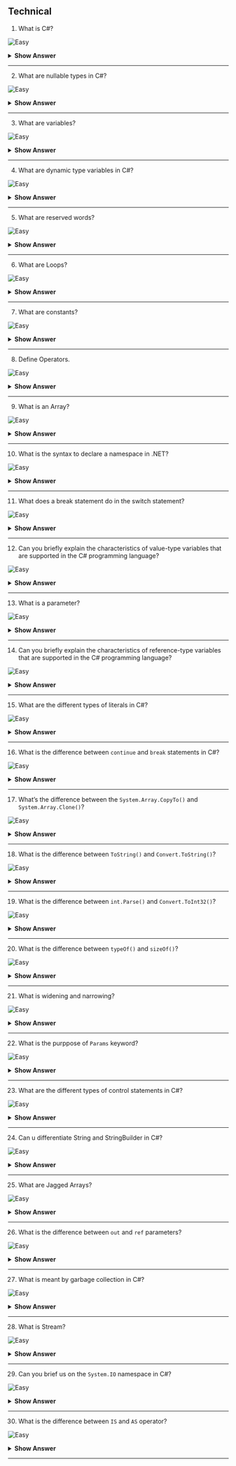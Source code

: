 ## Technical

1. What is C#?

![Easy](https://github.com/revaturelabs/interviewquestions/blob/dev/InterviewSpecificQuestions/ComplexityTags/simple%20(2).svg)

<details> <summary> <b> Show Answer </b> </summary>

<blockquote> 
    
C# is a general-purpose, high-level multi-paradigm programming language. C# encompasses static typing, strong typing, lexically scoped, imperative, declarative, functional, generic, object-oriented (class-based), and component-oriented programming disciplines.

</blockquote>

</details>

---

2. What are nullable types in C#?

![Easy](https://github.com/revaturelabs/interviewquestions/blob/dev/InterviewSpecificQuestions/ComplexityTags/simple%20(2).svg)

<details> <summary> <b> Show Answer </b> </summary>

<blockquote> 

A nullable value type `T?` represents all values of its underlying value type T and an additional null value. For example, you can assign any of the following three values to a `bool? variable: true, false, or null`. An underlying value type T cannot be a nullable value type itself.

Any nullable value type is an instance of the generic `System.Nullable<T>` structure. You can refer to a nullable value type with an underlying type T in any of the following interchangeable forms: `Nullable<T> or T?`.

```C#

double? pi = 3.14;
char? letter = 'a';

int m2 = 10;
int? m = m2;

bool? flag = null;

// An array of a nullable value type:
int?[] arr = new int?[10];

```
The default value of a nullable value type represents null, that is, it's an instance whose `Nullable<T>`.HasValue property returns false.

</blockquote>

</details>

---

3. What are variables?

![Easy](https://github.com/revaturelabs/interviewquestions/blob/dev/InterviewSpecificQuestions/ComplexityTags/simple%20(2).svg)

<details> <summary> <b> Show Answer </b> </summary>

<blockquote>

Variables represent storage locations. Every variable has a type that determines what values can be stored in the variable. C# is a type-safe language, and the C# compiler guarantees that values stored in variables are always of the appropriate type. The value of a variable can be changed through assignment or through use of the ++ and -- operators.

C# defines seven categories of variables: static variables, instance variables, array elements, value parameters, reference parameters, output parameters, and local variables. The subclauses that follow describe each of these categories.

```C#

class A
{
    public static int x;
    int y;

    void F(int[] v, int a, ref int b, out int c)
    {
        int i = 1;
        c = a + b++;
    }
}

```

In the above example x is a static variable, y is an instance variable, v[0] is an array element, a is a value parameter, b is a reference parameter, c is an output parameter, and i is a local variable.

</blockquote>

</details>

---

4. What are dynamic type variables in C#?

![Easy](https://github.com/revaturelabs/interviewquestions/blob/dev/InterviewSpecificQuestions/ComplexityTags/simple%20(2).svg)

<details> <summary> <b> Show Answer </b> </summary>

<blockquote> 

The dynamic type is a static type, but an object of type dynamic bypasses static type checking. In most cases, it functions like it has type object. The compiler assumes a dynamic element supports any operation.

For example, if instance method exampleMethod1 in the following code has only one parameter, the compiler recognizes that the first call to the method, ec.exampleMethod1(10, 4), isn't valid because it contains two arguments. The call causes a compiler error. The compiler doesn't check the second call to the method, dynamic_ec.exampleMethod1(10, 4), because the type of dynamic_ec is dynamic. Therefore, no compiler error is reported. However, the error doesn't escape notice indefinitely. It appears at run time and causes a run-time exception.

```C#

static void Main(string[] args)
{
    ExampleClass ec = new ExampleClass();
    // The following call to exampleMethod1 causes a compiler error
    // if exampleMethod1 has only one parameter. Uncomment the line
    // to see the error.
    //ec.exampleMethod1(10, 4);

    dynamic dynamic_ec = new ExampleClass();
    // The following line is not identified as an error by the
    // compiler, but it causes a run-time exception.
    dynamic_ec.exampleMethod1(10, 4);

    // The following calls also do not cause compiler errors, whether
    // appropriate methods exist or not.
    dynamic_ec.someMethod("some argument", 7, null);
    dynamic_ec.nonexistentMethod();
}

class ExampleClass
{
    public ExampleClass() { }
    public ExampleClass(int v) { }

    public void exampleMethod1(int i) { }

    public void exampleMethod2(string str) { }
}

```

</blockquote>
</details>

---

5. What are reserved words?

![Easy](https://github.com/revaturelabs/interviewquestions/blob/dev/InterviewSpecificQuestions/ComplexityTags/simple%20(2).svg)

<details> <summary> <b> Show Answer </b> </summary>

<blockquote>

Keywords are predefined, reserved identifiers that have special meanings to the compiler. They can't be used as identifiers in your program unless they include @ as a prefix. For example, `@if` is a valid identifier, but if isn't because if is a keyword.

A contextual keyword is used to provide a specific meaning in the code, but it isn't a reserved word in C#. Some contextual keywords, such as partial and where, have special meanings in two or more contexts.

</blockquote>

</details>

---

6. What are Loops?

![Easy](https://github.com/revaturelabs/interviewquestions/blob/dev/InterviewSpecificQuestions/ComplexityTags/simple%20(2).svg)

<details> <summary> <b> Show Answer </b> </summary>

<blockquote>

The iteration statements repeatedly execute a statement or a block of statements. The for statement: executes its body while a specified Boolean expression evaluates to true. The foreach statement: enumerates the elements of a collection and executes its body for each element of the collection. The do statement: conditionally executes its body one or more times. The while statement: conditionally executes its body zero or more times.

At any point within the body of an iteration statement, you can break out of the loop using the break statement. You can step to the next iteration in the loop using the continue statement.

```C#

int i;
int j = 3;
for (i = 0, Console.WriteLine($"Start: i={i}, j={j}"); i < j; i++, j--, Console.WriteLine($"Step: i={i}, j={j}"))
{
    //...
}
// Output:
// Start: i=0, j=3
// Step: i=1, j=2
// Step: i=2, j=1

```

</blockquote>

</details>

---

7.  What are constants?

![Easy](https://github.com/revaturelabs/interviewquestions/blob/dev/InterviewSpecificQuestions/ComplexityTags/simple%20(2).svg)

<details> <summary> <b> Show Answer </b> </summary>

<blockquote>

Constants are immutable values which are known at compile time and do not change for the life of the program. Constants are declared with the const modifier. Only the C# built-in types (excluding System.Object) may be declared as const. User-defined types, including classes, structs, and arrays, cannot be const. Use the readonly modifier to create a class, struct, or array that is initialized one time at run time (for example in a constructor) and thereafter cannot be changed.

C# does not support const methods, properties, or events.

```C#

class Calendar1
{
    public const int Months = 12;
}

```

In this example, the constant Months is always 12, and it cannot be changed even by the class itself. 

</blockquote>

</details>

---

8.  Define Operators.

![Easy](https://github.com/revaturelabs/interviewquestions/blob/dev/InterviewSpecificQuestions/ComplexityTags/simple%20(2).svg)

<details> <summary> <b> Show Answer </b> </summary>

<blockquote>

C# provides a number of operators. Many of them are supported by the built-in types and allow you to perform basic operations with values of those types. Those operators include the following groups:

`Arithmetic operators` that perform arithmetic operations with numeric operands.
`Comparison operators` that compare numeric operands.
`Boolean logical operators` that perform logical operations with bool operands.
`Bitwise and shift operators` that perform bitwise or shift operations with operands of the integral types.
`Equality operators` that check if their operands are equal or not.

</blockquote>

</details>

---

9.  What is an Array?

![Easy](https://github.com/revaturelabs/interviewquestions/blob/dev/InterviewSpecificQuestions/ComplexityTags/simple%20(2).svg)

<details> <summary> <b> Show Answer </b> </summary>

<blockquote>

You can store multiple variables of the same type in an array data structure. You declare an array by specifying the type of its elements. If you want the array to store elements of any type, you can specify object as its type. In the unified type system of C#, all types, predefined and user-defined, reference types and value types, inherit directly or indirectly from Object.

The following example creates single-dimensional, multidimensional, and jagged arrays:

```C#

class TestArraysClass
{
    static void Main()
    {
        // Declare a single-dimensional array of 5 integers.
        int[] array1 = new int[5];

        // Declare and set array element values.
        int[] array2 = new int[] { 1, 3, 5, 7, 9 };

        // Alternative syntax.
        int[] array3 = { 1, 2, 3, 4, 5, 6 };

        // Declare a two dimensional array.
        int[,] multiDimensionalArray1 = new int[2, 3];

        // Declare and set array element values.
        int[,] multiDimensionalArray2 = { { 1, 2, 3 }, { 4, 5, 6 } };

        // Declare a jagged array.
        int[][] jaggedArray = new int[6][];

        // Set the values of the first array in the jagged array structure.
        jaggedArray[0] = new int[4] { 1, 2, 3, 4 };
    }
}

```


</blockquote>

</details>

---

10. What is the syntax to declare a namespace in .NET?

![Easy](https://github.com/revaturelabs/interviewquestions/blob/dev/InterviewSpecificQuestions/ComplexityTags/simple%20(2).svg)

<details> <summary> <b> Show Answer </b> </summary>

<blockquote>

Namespaces are heavily used in C# programming in two ways. First, .NET uses namespaces to organize its many classes, as follows:

```C#
System.Console.WriteLine("Hello World!");
```

`System` is a namespace and `Console` is a class in that namespace. The `using` keyword can be used so that the complete name isn't required, as in the following example:

```C#
using System;
```
```C#
Console.WriteLine("Hello World!");
```
Second, declaring your own namespaces can help you control the scope of class and method names in larger programming projects. Use the namespace keyword to declare a namespace, as in the following example:

```C#
namespace SampleNamespace
{
    class SampleClass
    {
        public void SampleMethod()
        {
            System.Console.WriteLine(
                "SampleMethod inside SampleNamespace");
        }
    }
}
```
The name of the namespace must be a valid C# identifier name.

</blockquote>

</details>

---

11. What does a break statement do in the switch statement?

![Easy](https://github.com/revaturelabs/interviewquestions/blob/dev/InterviewSpecificQuestions/ComplexityTags/simple%20(2).svg)

<details> <summary> <b> Show Answer </b> </summary>

<blockquote>

```C#

switch ( expression )
{
    // declarations
    // . . .
    case constant_expression:
        // statements executed if the expression equals the
        // value of this constant_expression
        break;
    default:
        // statements executed if expression does not equal
        // any case constant_expression
}

```

You can use the break statement to end processing of a particular labeled statement within the switch statement. It branches to the end of the switch statement. Without break, the program continues to the next labeled statement, executing the statements until a break or the end of the statement is reached. This continuation may be desirable in some situations.

</blockquote>

</details>

---

12. Can you briefly explain the characteristics of value-type variables that are supported in the C# programming language?

![Easy](https://github.com/revaturelabs/interviewquestions/blob/dev/InterviewSpecificQuestions/ComplexityTags/simple%20(2).svg)

<details> <summary> <b> Show Answer </b> </summary>

<blockquote>

A variable of a value type contains an instance of the type. This differs from a variable of a reference type, which contains a reference to an instance of the type. By default, on assignment, passing an argument to a method, and returning a method result, variable values are copied. In the case of value-type variables, the corresponding type instances are copied. The following example demonstrates that behavior:

```C#
using System;

public struct MutablePoint
{
    public int X;
    public int Y;

    public MutablePoint(int x, int y) => (X, Y) = (x, y);

    public override string ToString() => $"({X}, {Y})";
}

public class Program
{
    public static void Main()
    {
        var p1 = new MutablePoint(1, 2);
        var p2 = p1;
        p2.Y = 200;
        Console.WriteLine($"{nameof(p1)} after {nameof(p2)} is modified: {p1}");
        Console.WriteLine($"{nameof(p2)}: {p2}");

        MutateAndDisplay(p2);
        Console.WriteLine($"{nameof(p2)} after passing to a method: {p2}");
    }

    private static void MutateAndDisplay(MutablePoint p)
    {
        p.X = 100;
        Console.WriteLine($"Point mutated in a method: {p}");
    }
}
// Expected output:
// p1 after p2 is modified: (1, 2)
// p2: (1, 200)
// Point mutated in a method: (100, 200)
// p2 after passing to a method: (1, 200)

```
As the preceding example shows, operations on a value-type variable affect only that instance of the value type, stored in the variable.

</blockquote>

</details>

---

13. What is a parameter?

![Easy](https://github.com/revaturelabs/interviewquestions/blob/dev/InterviewSpecificQuestions/ComplexityTags/simple%20(2).svg)

<details> <summary> <b> Show Answer </b> </summary>

<blockquote>

A parameter is a special kind of variable, which is used in a function to provide a piece of information or input to a caller function. These inputs are called arguments. In C#, the different types of parameters are as follows:
- Value type 
- Reference type 
- Output type 
- Optional parameter 

</blockquote>

</details>

---

14. Can you briefly explain the characteristics of reference-type variables that are supported in the C# programming language?

![Easy](https://github.com/revaturelabs/interviewquestions/blob/dev/InterviewSpecificQuestions/ComplexityTags/simple%20(2).svg)

<details> <summary> <b> Show Answer </b> </summary>

<blockquote>

Variables of reference types store references to their data (objects), while variables of value types directly contain their data. With reference types, two variables can reference the same object; therefore, operations on one variable can affect the object referenced by the other variable. With value types, each variable has its own copy of the data, and it's not possible for operations on one variable to affect the other (except in the case of `in, ref, and out` parameter variables; see in, ref, and out parameter modifier).

The following keywords are used to declare reference types:
- class
- interface
- delegate
- record

C# also provides the following built-in reference types:
- dynamic
- object
- string

</blockquote>

</details>

---

15. What are the different types of literals in C#?

![Easy](https://github.com/revaturelabs/interviewquestions/blob/dev/InterviewSpecificQuestions/ComplexityTags/simple%20(2).svg)

<details> <summary> <b> Show Answer </b> </summary>

<blockquote>

The different types of literals in C# are:

- **Boolean literals** - Refers to the True and False literals that map to the true and false states, respectively.
- **Integer literals** - Refers to literals that are used to write values of types int, uint, long, and ulong.
- **Real literals** - Refers to literals that are used to write values of types of float, double, and decimal.
- **Character literals** - Represents a single character that usually consists of a character in quotes, such as 'a'.
- **String literals** - Refers to string literals, which can be of two types in C#:
  -  A regular string literal consists of zero or more characters enclosed in double quotes, such as hello.
  - A verbatim string literal consists of the @ character followed by a double-quote character, such as @hello.
- **The Null literal** - Represents the null-type.

</blockquote>

</details>

---

16. What is the difference between `continue` and `break` statements in C#?

![Easy](https://github.com/revaturelabs/interviewquestions/blob/dev/InterviewSpecificQuestions/ComplexityTags/simple%20(2).svg)

<details> <summary> <b> Show Answer </b> </summary>

<blockquote>

The break statement terminates the closest enclosing iteration statement (that is, for, foreach, while, or do loop) or switch statement. The break statement transfers control to the statement that follows the terminated statement, if any.

```C#
int[] numbers = { 0, 1, 2, 3, 4, 5, 6, 7, 8, 9 };
foreach (int number in numbers)
{
    if (number == 3)
    {
        break;
    }

    Console.Write($"{number} ");
}
Console.WriteLine();
Console.WriteLine("End of the example.");
// Output:
// 0 1 2 
// End of the example.
```

The continue statement starts a new iteration of the closest enclosing iteration statement (that is, for, foreach, while, or do loop), as the following example shows:

```C#

for (int i = 0; i < 5; i++)
{
    Console.Write($"Iteration {i}: ");
    
    if (i < 3)
    {
        Console.WriteLine("skip");
        continue;
    }
    
    Console.WriteLine("done");
}
// Output:
// Iteration 0: skip
// Iteration 1: skip
// Iteration 2: skip
// Iteration 3: done
// Iteration 4: done

```

</blockquote>

</details>

---

17. What’s the difference between the `System.Array.CopyTo()` and `System.Array.Clone()`?

![Easy](https://github.com/revaturelabs/interviewquestions/blob/dev/InterviewSpecificQuestions/ComplexityTags/simple%20(2).svg)

<details> <summary> <b> Show Answer </b> </summary>

<blockquote>

`Array.CopyTo( )`:

The CopyTo method of the array class copies all the data in the array to an existing array. It performs a shallow copy. It is used to copy a one-dimensional array. It copies the complete content of the array to the new array starting from the index passed in the parameter.

```C#
class Educative
{
    static void Main()
    {
      var arr1 = new[] { "Lodhi", "Educative", "Faheem", "Welcomes","You" };
      var arr2= new string[10];
      arr2[0]="Ed Tech";
      // cloning arr and storing it in new array
      arr1.CopyTo(arr2,1);
      // Printing array using loop
      foreach (var element in arr2)
      {
        System.Console.WriteLine(element);
      }

      }
}
```

- Line 5: We initialize an array arr1 of size 5.
- Lines 6–7: We initialize an array arr2 with a memory allocation of 10 indexes and assign the first index with a string "Ed Tech."
- Line 9: We call the copyto() method of arr1 copying its elements to arr2 starting with index 1.
- Lines 11–14: We print the elements of the array arr2.

`Array.Clone( )`

The Clone() method of the Array class copies all the data in the array and returns a new object. It needs to be typecast to the datatype of the original array. It performs a shallow copy. It can also be used to make copies of multi-dimensional arrays. It copies the complete content of the array stored in the new array.

```C#
class Educative
{
    static void Main()
    {
      
      var arr = new[] { "Lodhi", "Educative", "Faheem", "Welcomes","You" };
      
      // cloning arr and storing it in new array
      var new_arr = (string[])arr.Clone();
  
      // Printing array using loop
      foreach (var element in new_arr)
      {
        System.Console.WriteLine(element);
      }

      }
}
```

</blockquote>

</details>

---

18. What is the difference between `ToString()` and `Convert.ToString()`?

![Easy](https://github.com/revaturelabs/interviewquestions/blob/dev/InterviewSpecificQuestions/ComplexityTags/simple%20(2).svg)

<details> <summary> <b> Show Answer </b> </summary>

<blockquote>

 Both methods are used to convert a string. But, yes, there is a difference between both the method and the main difference between both the methods is that `Convert.ToString()` method handles the NULL whereas `.ToString()` method does not handle the NULL and throws a NULL reference exception.

When you use the `.ToString()` method, this method expects that the value must not be NULL otherwise, it will throw an error.

```C#
using System;

namespace Tutorialsrack
{
    class Program
    {
        /* Difference Between Convert.ToString() and .ToString() Method in C# */
        static void Main(string[] args)
        {

            object obj1 = null;
            string str = null;

            //Convert using Convert.ToString()

            //When Object is Null
            string str1 = Convert.ToString(obj1);
            // Output ==> it will return empty string ""

            //When String is Null
            string str2 = Convert.ToString(str);
            // Output ==> it will return 'null'

            //Hit ENTER to exit the program
            Console.ReadKey();
        }
    }
}
```

```C#
using System;

namespace Tutorialsrack
{
    class Program
    {
        /* Difference Between Convert.ToString() and .ToString() Method in C# */
        static void Main(string[] args)
        {

            object obj1 = null;
            string str = null;

            //Convert using .ToString() Method

            //When Object is Null
            string str1 = obj1.ToString();
            // Ouptut ==> it will throw an Null reference exception

            //When String is Null
            string str2 = str.ToString();
            // Output ==> it will throw an Null reference exception

            //Hit ENTER to exit the program
            Console.ReadKey();
        }
    }
}
```
So, it is a good programming practice to use `Convert.ToString()` method over the `.ToString()` method. 

</blockquote>

</details>

---

19.  What is the difference between `int.Parse()` and `Convert.ToInt32()`?

![Easy](https://github.com/revaturelabs/interviewquestions/blob/dev/InterviewSpecificQuestions/ComplexityTags/simple%20(2).svg)

<details> <summary> <b> Show Answer </b> </summary>

<blockquote>

The `int.Parse()` method converts a given string representation of a number to its equivalent integer:
```C#
var inputString = " 123 ";
var outputInteger = int.Parse(inputString);
```
We pass the inputString parameter in the `int.Parse()` method. It returns the equivalent integer to the variable outputInteger. The `int.Parse()` method has an overload that can take other parameter types. We can set the specific style and culture-specific format as well.

`Convert.ToInt32()` is also a method that converts a string into its corresponding integer just like the `int.Parse()` method:
```C#
var inputString = " 123 ";
var outputInteger = Convert.ToInt32(inputString);
```
We pass the same string inputString to the `Convert.ToInt32()` method. It sets the desired integer to the variable outputInteger.

</blockquote>

</details>

---

20. What is the difference between `typeOf()` and `sizeOf()`?

![Easy](https://github.com/revaturelabs/interviewquestions/blob/dev/InterviewSpecificQuestions/ComplexityTags/simple%20(2).svg)

<details> <summary> <b> Show Answer </b> </summary>

<blockquote>

- The C# `typeof` operator (GetType operator in Visual Basic) is used to get a Type object representing String
- The `sizeof()` operator is used to obtain the size of a data type in bytes in bytes. It will not return the size of the variables or instances. Its return type is always int.

**Syntax**:
```C#
int sizeof(type);
```

</blockquote>

</details>

---

21. What is widening and narrowing?

![Easy](https://github.com/revaturelabs/interviewquestions/blob/dev/InterviewSpecificQuestions/ComplexityTags/simple%20(2).svg)

<details> <summary> <b> Show Answer </b> </summary>

<blockquote>

Widening conversion occurs when a value of one type is converted to another type that is of equal or greater size. A narrowing conversion occurs when a value of one type is converted to a value of another type that is of a smaller size. 

</blockquote>

</details>

---

22. What is the purppose of `Params` keyword?

![Easy](https://github.com/revaturelabs/interviewquestions/blob/dev/InterviewSpecificQuestions/ComplexityTags/simple%20(2).svg)

<details> <summary> <b> Show Answer </b> </summary>

<blockquote>

`params` is used as a parameter which can take the VARIABLE NUMBER OF ARGUMENTS. 

```C#
class Program
{
  static void Main(string[] args)
  {
    int y=Add(5,10,15,20);
    Console.WriteLine(y);
    Console.ReadLine();
  }

  public static int Add(params int[] listNumbers)
  {
    int total=0;
    foreach(int i in listNumbers)
    {
      total+=i;
    }
    return total;
  }
}

```

It is useful when programmer don’t have any prior knowledge about the number of parameters to be passed.

</blockquote>

</details>

---

23. What are the different types of control statements in C#?

![Easy](https://github.com/revaturelabs/interviewquestions/blob/dev/InterviewSpecificQuestions/ComplexityTags/simple%20(2).svg)

<details> <summary> <b> Show Answer </b> </summary>

<blockquote>

There are generally considered to be three main types of control statements, each serving different purposes. These include:

**Selection statements**, which enable us to branch to different sections of code.
**Iteration statements**, which enable us to loop through connections or perform the same series of operations repeatedly until a specified condition is met.
**Jump statements**, which enable control of flow to be shifted to another section of code.

</blockquote>

</details>

---

24. Can u differentiate String and StringBuilder in C#?

![Easy](https://github.com/revaturelabs/interviewquestions/blob/dev/InterviewSpecificQuestions/ComplexityTags/simple%20(2).svg)

<details> <summary> <b> Show Answer </b> </summary>

<blockquote>

A string object is immutable, meaning that it cannot be changed after it’s created. Any operation that tries to modify the string object will simply create a new string object. On the other hand, a string builder object is mutable and can be modified.

If we have to perform two or three string concatenations, or read and compare values then use a String.

If we have to make repeated modifications to a string or concatenate many strings then StringBuilder must be used, as it will increase the performance by not creating a new instance each time, unlike String.



</blockquote>

</details>

---

25. What are Jagged Arrays?

![Easy](https://github.com/revaturelabs/interviewquestions/blob/dev/InterviewSpecificQuestions/ComplexityTags/simple%20(2).svg)

<details> <summary> <b> Show Answer </b> </summary>

<blockquote>

A jagged array is an array whose elements are arrays, possibly of different sizes. A jagged array is sometimes called an "array of arrays." The following examples show how to declare, initialize, and access jagged arrays.

```C#
class ArrayTest
{
    static void Main()
    {
        // Declare the array of two elements.
        int[][] arr = new int[2][];

        // Initialize the elements.
        arr[0] = new int[5] { 1, 3, 5, 7, 9 };
        arr[1] = new int[4] { 2, 4, 6, 8 };

        // Display the array elements.
        for (int i = 0; i < arr.Length; i++)
        {
            System.Console.Write("Element({0}): ", i);

            for (int j = 0; j < arr[i].Length; j++)
            {
                System.Console.Write("{0}{1}", arr[i][j], j == (arr[i].Length - 1) ? "" : " ");
            }
            System.Console.WriteLine();
        }
        // Keep the console window open in debug mode.
        System.Console.WriteLine("Press any key to exit.");
        System.Console.ReadKey();
    }
}
/* Output:
    Element(0): 1 3 5 7 9
    Element(1): 2 4 6 8
*/
```

</blockquote>

</details>

---

26.  What is the difference between `out` and `ref` parameters?

![Easy](https://github.com/revaturelabs/interviewquestions/blob/dev/InterviewSpecificQuestions/ComplexityTags/simple%20(2).svg)

<details> <summary> <b> Show Answer </b> </summary>

<blockquote>

The `ref` keyword indicates that a variable is a reference, or an alias for another object. It's used in five different contexts:

- In a method signature and in a method call, to pass an argument to a method by reference. For more information, see Passing an argument by reference.
- In a method signature, to return a value to the caller by reference. For more information, see Reference return values.
- In a member body, to indicate that a reference return value is stored locally as a reference that the caller intends to modify. Or to indicate that a local variable accesses another value by reference. For more information, see Ref locals.
- In a struct declaration, to declare a ref struct or a readonly ref struct. 
- In a ref struct declaration, to declare that a field is a reference. 

The `out` keyword causes arguments to be passed by reference. It makes the formal parameter an alias for the argument, which must be a variable. In other words, any operation on the parameter is made on the argument. It is like the ref keyword, except that ref requires that the variable be initialized before it is passed. It is also like the in keyword, except that in does not allow the called method to modify the argument value. To use an `out` parameter, both the method definition and the calling method must explicitly use the out keyword. 


</blockquote>

</details>

---

27. What is meant by garbage collection in C#?

![Easy](https://github.com/revaturelabs/interviewquestions/blob/dev/InterviewSpecificQuestions/ComplexityTags/simple%20(2).svg)

<details> <summary> <b> Show Answer </b> </summary>

<blockquote> 

Garbage collection is a memory management technique used in the .NET Framework and many other programming languages. In C#, the garbage collector is responsible for managing memory and automatically freeing up memory that is no longer being used by the application.

The garbage collector works by periodically scanning the application’s memory to determine which objects are still being used and which are no longer needed. Objects that are no longer being used are marked for garbage collection, and their memory is freed up automatically by the garbage collector.

</blockquote>

</details>
    
---

28. What is Stream?

![Easy](https://github.com/revaturelabs/interviewquestions/blob/dev/InterviewSpecificQuestions/ComplexityTags/simple%20(2).svg)

<details> <summary> <b> Show Answer </b> </summary>

<blockquote> 
    
There are two purpose of using keyword in C#:

**USING DIRECTIVE**
` using System.IO;`
**USING STATEMENT**
The using statement ensures that `DISPOSE()` method of the class object is called even if an exception occurs.
This is mostly used while creating database connections.

Below code will make sure that connection.Dispose will be called even if it is not written

```C#
static void Main(string[] args)
{
  using(var connection=new SqlConnection("ConnectionString"));
  {
    var query="UPDATE YourTable SET Property=Value";
    var command=new SqlCommand(query,connection);
    connection.Open();
    command.ExecuteNonQuery();

    //connection.Dispose();
  }
}
```

</blockquote>

</details>

---

29. Can you brief us on the `System.IO` namespace in C#?

![Easy](https://github.com/revaturelabs/interviewquestions/blob/dev/InterviewSpecificQuestions/ComplexityTags/simple%20(2).svg)

<details> <summary> <b> Show Answer </b> </summary>

<blockquote> 

In C#, the `System.IO` namespace contains the required classes which are used to handle the input and output streams and provide information about file and directory structure. The parent class of file processing is Stream. Stream is an abstract class, which is used as the parent of the classes that implement the necessary operations.

**Note**: The FileIno, DirectoryInfo, and DriveInfo classes have instance methods. File, Directory, and Path classes have static methods.

</blockquote>

</details>

---

30. What is the difference between `IS` and `AS` operator?

![Easy](https://github.com/revaturelabs/interviewquestions/blob/dev/InterviewSpecificQuestions/ComplexityTags/simple%20(2).svg)

<details> <summary> <b> Show Answer </b> </summary>

<blockquote> 

The `IS operator` is USED TO CHECK the type of an object.

```C#
static void Main(string[] args)
{
  int i=5;
  bool check=i is int;
  Console.Write(str1);
  Console.ReadLine();
}
//Output: true
```

`AS operator` is used to PERFORM CONVERSION between compatible 
reference type

```C#
static void Main(string[] args)
{
  object obj="Hello";
  string str1=obj as string;
  Console.Write(str1);
  Console.ReadLine();
}
//Output:Hello
```
</blockquote>

</details>

---


